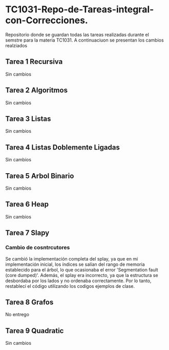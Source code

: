 # TC1031-Repo-de-Tareas-integral-con-Correcciones.
Repositorio donde se guardan todas las tareas realizadas durante el semstre para la materia TC1031. A continuaciuon se presentan los cambios realziados

## Tarea 1 Recursiva
Sin cambios

## Tarea 2 Algoritmos
Sin cambios

## Tarea 3 Listas
Sin cambios

## Tarea 4 Listas Doblemente Ligadas
Sin cambios

## Tarea 5 Arbol Binario
Sin cambios

## Tarea 6 Heap
Sin cambios

## Tarea 7 Slapy
### Cambio de cosntrcutores
Se cambió la implementación completa del splay, ya que en mi implementación inicial, los índices se salían del rango de memoria establecido para el árbol, lo que ocasionaba el error 'Segmentation fault (core dumped)'. Además, el splay era incorrecto, ya que la estructura se desbordaba por los lados y no ordenaba correctamente. Por lo tanto, restablecí el código utilizando los codigos ejemplos de clase.

## Tarea 8 Grafos
No entrego 

## Tarea 9 Quadratic
Sin cambios
